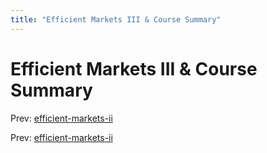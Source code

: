 ```yaml
---
title: "Efficient Markets III & Course Summary"
---
```


# Efficient Markets III & Course Summary

Prev: [efficient-markets-ii](efficient-markets-ii.md)

Prev: [efficient-markets-ii](efficient-markets-ii.md)
